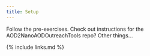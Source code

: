 ```yaml
---
title: Setup
---
```

Follow the pre-exercises.
Check out instructions for the AOD2NanoAODOutreachTools repo?
Other things...


{% include links.md %}

